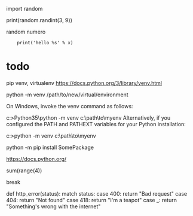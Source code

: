 
import random

print(random.randint(3, 9))

random numero

        print('hello %s' % x)




# todo
pip
venv, virtualenv
https://docs.python.org/3/library/venv.html

python -m venv /path/to/new/virtual/environment

On Windows, invoke the venv command as follows:

c:\>Python35\python -m venv c:\path\to\myenv
Alternatively, if you configured the PATH and PATHEXT variables for your Python installation:

c:\>python -m venv c:\path\to\myenv

python -m pip install SomePackage

https://docs.python.org/


sum(range(4))

break


def http_error(status):
    match status:
        case 400:
            return "Bad request"
        case 404:
            return "Not found"
        case 418:
            return "I'm a teapot"
        case _:
            return "Something's wrong with the internet"
